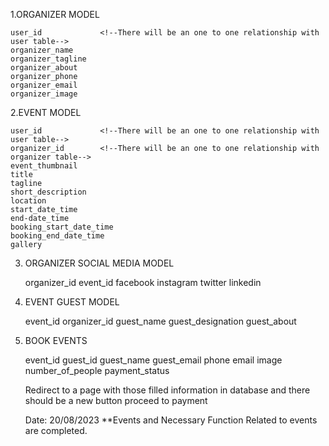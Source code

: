 <!-- This file will be used to tracking the work progress. -->
1.ORGANIZER MODEL

    user_id             <!--There will be an one to one relationship with user table-->
    organizer_name
    organizer_tagline
    organizer_about
    organizer_phone
    organizer_email
    organizer_image 

2.EVENT MODEL

    user_id             <!--There will be an one to one relationship with user table-->
    organizer_id        <!--There will be an one to one relationship with organizer table-->
    event_thumbnail
    title
    tagline
    short_description
    location
    start_date_time
    end-date_time
    booking_start_date_time
    booking_end_date_time
    gallery

3. ORGANIZER SOCIAL MEDIA MODEL

    organizer_id        <!--There will be an one to my relationship with organizer table-->
    event_id
    facebook
    instagram
    twitter
    linkedin

4. EVENT GUEST MODEL

    event_id            <!--There will be an one to may relationship with event table-->
    organizer_id        <!--There will be an one to one relationship with organizer table-->
    guest_name
    guest_designation
    guest_about

5. BOOK EVENTS

    event_id
    guest_id            <!--This unique id will be generated using javascript-->
    guest_name
    guest_email
    phone
    email
    image
    number_of_people
    payment_status      <!--Default will be pending-->

    Redirect to a page with those filled information in database and there should be a new button proceed to payment

    Date: 20/08/2023
    **Events and Necessary Function Related to events are completed.